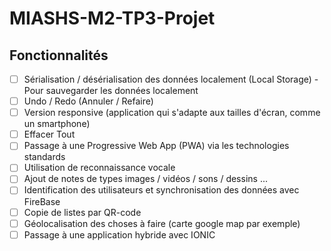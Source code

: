 # MIASHS-M2-TP3-Projet

## Fonctionnalités

- [ ] Sérialisation / désérialisation des données localement (Local Storage) - Pour sauvegarder les données localement
- [ ] Undo / Redo (Annuler / Refaire)
- [ ] Version responsive (application qui s'adapte aux tailles d'écran, comme un
smartphone)
- [ ] Effacer Tout
- [ ] Passage à une Progressive Web App (PWA) via les technologies standards
- [ ] Utilisation de reconnaissance vocale
- [ ] Ajout de notes de types images / vidéos / sons / dessins ...
- [ ] Identification des utilisateurs et synchronisation des données avec FireBase
- [ ] Copie de listes par QR-code
- [ ] Géolocalisation des choses à faire (carte google map par exemple)
- [ ] Passage à une application hybride avec IONIC
